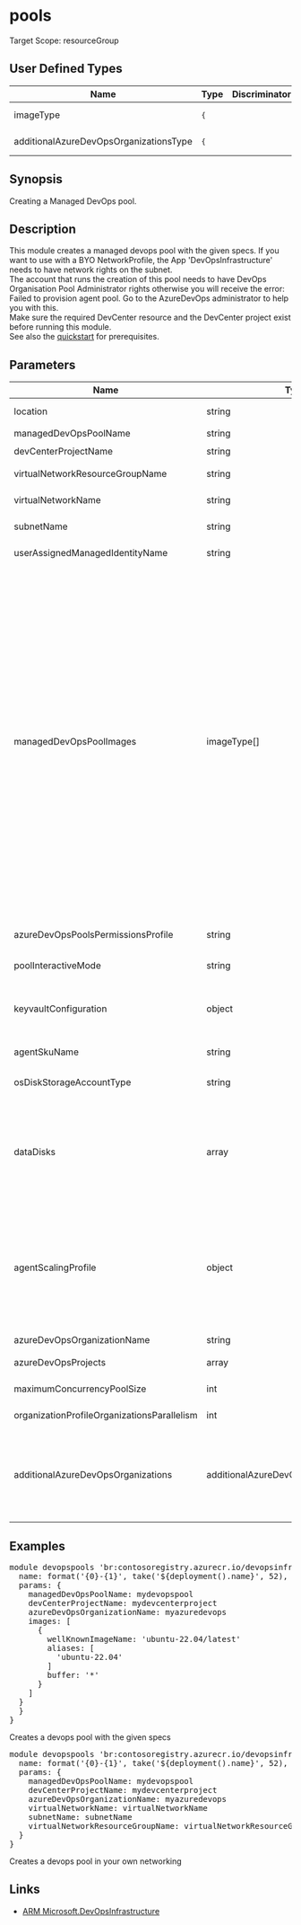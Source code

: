 ﻿# pools

Target Scope: resourceGroup

## User Defined Types
| Name | Type | Discriminator | Description
| -- |  -- | -- | -- |
| <a id="imageType">imageType</a>  | <pre>{</pre> |  |  | 
| <a id="additionalAzureDevOpsOrganizationsType">additionalAzureDevOpsOrganizationsType</a>  | <pre>{</pre> |  |  | 

## Synopsis
Creating a Managed DevOps pool.

## Description
This module creates a managed devops pool with the given specs. If you want to use with a BYO NetworkProfile, the App 'DevOpsInfrastructure' needs to have network rights on the subnet.<br>
The account that runs the creation of this pool needs to have DevOps Organisation Pool Administrator rights otherwise you will receive the error: Failed to provision agent pool. Go to the AzureDevOps administrator to help you with this.<br>
Make sure the required DevCenter resource and the DevCenter project exist before running this module.<br>
See also the [quickstart](https://learn.microsoft.com/en-us/azure/devops/managed-devops-pools/quickstart-azure-portal?view=azure-devops) for prerequisites.

## Parameters
| Name | Type | Required | Validation | Default value | Description |
| -- |  -- | -- | -- | -- | -- |
| location | string | <input type="checkbox"> | None | <pre>resourceGroup().location</pre> | The location of the resource. Defaults to the resourcegroups location. |
| managedDevOpsPoolName | string | <input type="checkbox" checked> | None | <pre></pre> | The name of the managed devops pool to upsert. It needs to be globally unique. |
| devCenterProjectName | string | <input type="checkbox" checked> | None | <pre></pre> | The name of the existing Dev Center project. |
| virtualNetworkResourceGroupName | string | <input type="checkbox"> | None | <pre>resourceGroup().name</pre> | The name of the resource group of the existing virtual network that has the subnet to integrate the devops pool in. |
| virtualNetworkName | string | <input type="checkbox"> | None | <pre>''</pre> | The name of the existing virtual network that has the subnet to integrate the devops pool in. |
| subnetName | string | <input type="checkbox"> | None | <pre>''</pre> | The name of the existing subnet to integrate the devops pool in. This subnet needs to be delegated to Microsoft.DevOpsInfrastructure/pools. |
| userAssignedManagedIdentityName | string | <input type="checkbox"> | None | <pre>''</pre> | The name of the existing user assigned managed identity. |
| managedDevOpsPoolImages | imageType[] | <input type="checkbox" checked> | None | <pre></pre> | Required. The VM images of the machines in the pool. See for more info: [information](https://learn.microsoft.com/en-us/azure/devops/managed-devops-pools/configure-images?view=azure-devops&tabs=azure-portal).<br>Example:<br>&nbsp;&nbsp;&nbsp;&nbsp;&nbsp;images: [<br>&nbsp;&nbsp;&nbsp;&nbsp;&nbsp;&nbsp;&nbsp;{<br>&nbsp;&nbsp;&nbsp;&nbsp;&nbsp;&nbsp;&nbsp;&nbsp;&nbsp;wellKnownImageName: 'ubuntu-22.04/latest'<br>&nbsp;&nbsp;&nbsp;&nbsp;&nbsp;&nbsp;&nbsp;&nbsp;&nbsp;aliases: [<br>&nbsp;&nbsp;&nbsp;&nbsp;&nbsp;&nbsp;&nbsp;&nbsp;&nbsp;&nbsp;&nbsp;'ubuntu-22.04'<br>&nbsp;&nbsp;&nbsp;&nbsp;&nbsp;&nbsp;&nbsp;&nbsp;&nbsp;]<br>&nbsp;&nbsp;&nbsp;&nbsp;&nbsp;&nbsp;&nbsp;&nbsp;&nbsp;buffer: '*'<br>&nbsp;&nbsp;&nbsp;&nbsp;&nbsp;&nbsp;&nbsp;}<br>&nbsp;&nbsp;&nbsp;&nbsp;&nbsp;&nbsp;&nbsp;{<br>&nbsp;&nbsp;&nbsp;&nbsp;&nbsp;&nbsp;&nbsp;&nbsp;&nbsp;aliases: ['windows-2022', 'windows-latest']<br>&nbsp;&nbsp;&nbsp;&nbsp;&nbsp;&nbsp;&nbsp;&nbsp;&nbsp;buffer: '*'<br>&nbsp;&nbsp;&nbsp;&nbsp;&nbsp;&nbsp;&nbsp;&nbsp;&nbsp;wellKnownImageName: 'windows-2022/latest'<br>&nbsp;&nbsp;&nbsp;&nbsp;&nbsp;&nbsp;&nbsp;}<br>&nbsp;&nbsp;&nbsp;&nbsp;&nbsp;],<br>&nbsp;&nbsp;&nbsp;&nbsp;&nbsp;images: [<br>&nbsp;&nbsp;&nbsp;&nbsp;&nbsp;&nbsp;&nbsp;{<br>&nbsp;&nbsp;&nbsp;&nbsp;&nbsp;&nbsp;&nbsp;&nbsp;&nbsp;resourceId: '/Subscriptions/&#36;{az.subscription().subscriptionId}/Providers/Microsoft.Compute/Locations/&#36;{location}/Publishers/canonical/ArtifactTypes/VMImage/Offers/0001-com-ubuntu-server-focal/Skus/20_04-lts-gen2/versions/latest'<br>&nbsp;&nbsp;&nbsp;&nbsp;&nbsp;&nbsp;&nbsp;&nbsp;&nbsp;aliases: []<br>&nbsp;&nbsp;&nbsp;&nbsp;&nbsp;&nbsp;&nbsp;&nbsp;&nbsp;buffer: '*'<br>&nbsp;&nbsp;&nbsp;&nbsp;&nbsp;&nbsp;&nbsp;}<br>&nbsp;&nbsp;&nbsp;&nbsp;&nbsp;&nbsp;&nbsp;{<br>&nbsp;&nbsp;&nbsp;&nbsp;&nbsp;&nbsp;&nbsp;&nbsp;&nbsp;resourceId: '/subscriptions/&#36;{remoteSubscriptionId}/resourceGroups/&#36;{remoteResourceGroupName}/providers/Microsoft.Compute/galleries/&#36;{galleryName}/images/ubuntu22/versions/latest'<br>&nbsp;&nbsp;&nbsp;&nbsp;&nbsp;&nbsp;&nbsp;&nbsp;&nbsp;aliases: []<br>&nbsp;&nbsp;&nbsp;&nbsp;&nbsp;&nbsp;&nbsp;&nbsp;&nbsp;buffer: '*'<br>&nbsp;&nbsp;&nbsp;&nbsp;&nbsp;&nbsp;&nbsp;}<br>&nbsp;&nbsp;&nbsp;&nbsp;&nbsp;] |
| azureDevOpsPoolsPermissionsProfile | string | <input type="checkbox"> | `'Inherit'` or `'CreatorOnly'` or `'SpecificAccoumnts'` | <pre>'Inherit'</pre> | The permissions profile for the AzureDevOps pool in the project. |
| poolInteractiveMode | string | <input type="checkbox"> | `'Service'` or `'Interactive'` | <pre>'Service'</pre> | The interactive mode of the pool. Service mode means the pool runs as a service account. Interactive mode means the pool runs as an interactive account. |
| keyvaultConfiguration | object | <input type="checkbox"> | None | <pre>{<br>  keyExportable: false<br>  observedCertificates: []<br>}</pre> | Future keyvault configuration for the pool. Currently it is not used. |
| agentSkuName | string | <input type="checkbox"> | None | <pre>'Standard_D2ads_v5'</pre> | The sku name for the Azure VM used in the pool. See for more info: [information](https://learn.microsoft.com/en-us/azure/devops/managed-devops-pools/prerequisites?view=azure-devops&tabs=azure-portal#review-managed-devops-pools-quotas) |
| osDiskStorageAccountType | string | <input type="checkbox"> | `'Premium'` or `'Standard'` or `'StandardSSD'` | <pre>'Standard'</pre> | The storage account name for the OS disk of the pool. |
| dataDisks | array | <input type="checkbox"> | None | <pre>[]</pre> | A list of empty data disks to attach. Avoid drive letters A, C, D or E.<br>Example:<br>[<br>&nbsp;&nbsp;&nbsp;{<br>&nbsp;&nbsp;&nbsp;&nbsp;&nbsp;&nbsp;&nbsp;"diskSizeGiB": 1,<br>&nbsp;&nbsp;&nbsp;&nbsp;&nbsp;&nbsp;&nbsp;"storageAccountType": "Premium_LRS",<br>&nbsp;&nbsp;&nbsp;&nbsp;&nbsp;&nbsp;&nbsp;"driveLetter": "F"<br>&nbsp;&nbsp;&nbsp;}<br>] |
| agentScalingProfile | object | <input type="checkbox"> | None | <pre>{<br>  kind: 'Stateless' //Fresh Agent every time<br>  resourcePredictionsProfile: {<br>    predictionPreference: 'MostCostEffective' //The balance between cost and performance for standby agents.<br>    kind: 'Automatic' //Standby agent mode<br>  }<br>}</pre> | The kind of the agent scaling profile.<br>Example:<br>{<br>&nbsp;&nbsp;&nbsp;maxAgentLifetime: '7.00:00:00'<br>&nbsp;&nbsp;&nbsp;gracePeriodTimeSpan: '00:30:00'<br>&nbsp;&nbsp;&nbsp;kind: 'Stateful'<br>&nbsp;&nbsp;&nbsp;resourcePredictionsProfile: {<br>&nbsp;&nbsp;&nbsp;&nbsp;&nbsp;kind: 'Automatic'<br>&nbsp;&nbsp;&nbsp;&nbsp;&nbsp;predictionPreference: 'MostCostEffective'<br>&nbsp;&nbsp;&nbsp;}<br>} |
| azureDevOpsOrganizationName | string | <input type="checkbox" checked> | None | <pre></pre> | The name of the initial existing Azure DevOps to configure the pools in. |
| azureDevOpsProjects | array | <input type="checkbox"> | None | <pre>[]</pre> | The AzureDevOps projects to add the pool to. Empty array means all projects. |
| maximumConcurrencyPoolSize | int | <input type="checkbox"> | Value between 1-10000 | <pre>2</pre> | Defines how many VM resources can be created at any given time. |
| organizationProfileOrganizationsParallelism | int | <input type="checkbox"> | None | <pre>1</pre> | How many pools can run in parallel when using multiple AzureDevOps organizations. <br>Also the sum of parallelism for all organizations must equal the max pool size (maximumConcurrencyPoolSize). |
| additionalAzureDevOpsOrganizations | additionalAzureDevOpsOrganizationsType | <input type="checkbox"> | None | <pre>[]</pre> | The additional AzureDevOps organizations to add the pool to.<br>Example:<br>[<br>&nbsp;&nbsp;&nbsp;{<br>&nbsp;&nbsp;&nbsp;&nbsp;&nbsp;url: 'https://dev.azure.com/azureDevOpsOrganizationName'<br>&nbsp;&nbsp;&nbsp;&nbsp;&nbsp;projects: []<br>&nbsp;&nbsp;&nbsp;&nbsp;&nbsp;parallelism: 1 //dependent on the total number of organizations<br>&nbsp;&nbsp;&nbsp;}<br>] |

## Examples
<pre>
module devopspools 'br:contosoregistry.azurecr.io/devopsinfrastructure/pools:latest' = {
  name: format('{0}-{1}', take('${deployment().name}', 52), 'mandevpools')
  params: {
    managedDevOpsPoolName: mydevopspool
    devCenterProjectName: mydevcenterproject
    azureDevOpsOrganizationName: myazuredevops
    images: [
      {
        wellKnownImageName: 'ubuntu-22.04/latest'
        aliases: [
          'ubuntu-22.04'
        ]
        buffer: '*'
      }
    ]
  }
  }
}
</pre>
<p>Creates a devops pool with the given specs</p>
<pre>
module devopspools 'br:contosoregistry.azurecr.io/devopsinfrastructure/pools:latest' = {
  name: format('{0}-{1}', take('${deployment().name}', 52), 'mandevpools')
  params: {
    managedDevOpsPoolName: mydevopspool
    devCenterProjectName: mydevcenterproject
    azureDevOpsOrganizationName: myazuredevops
    virtualNetworkName: virtualNetworkName
    subnetName: subnetName
    virtualNetworkResourceGroupName: virtualNetworkResourceGroupName
  }
}
</pre>
<p>Creates a devops pool in your own networking</p>

## Links
- [ARM Microsoft.DevOpsInfrastructure](https://learn.microsoft.com/en-us/azure/devops/managed-devops-pools/quickstart-arm-template?view=azure-devops)
